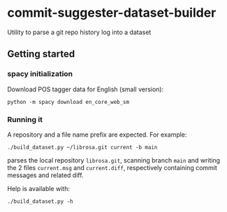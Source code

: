 # commit-suggester-dataset-builder
Utility to parse a git repo history log into a dataset


## Getting started
### spacy initialization
Download POS tagger data for English (small version):
```
python -m spacy download en_core_web_sm
```

### Running it
A repository and a file name prefix are expected.
For example:
```
./build_dataset.py ~/librosa.git current -b main
```
parses the local repository `librosa.git`, scanning branch `main` and writing the 2 files `current.msg` and `current.diff`, respectively containing commit messages and related diff.

Help is available with:
```
./build_dataset.py -h
```
